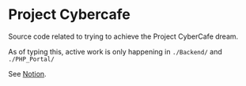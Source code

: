 # Project Cybercafe
Source code related to trying to achieve the Project CyberCafe dream.

As of typing this, active work is only happening in `./Backend/` and `./PHP_Portal/`

See [Notion](https://www.notion.so/grey-box/Project-CyberCafe-ec1b3f4482714efc9e07261dc174f63b).
